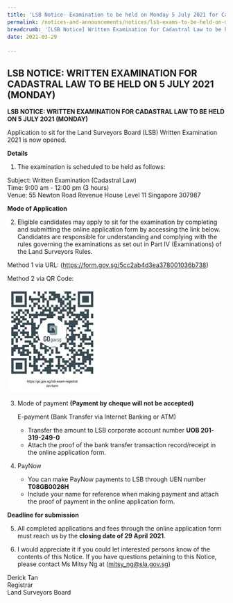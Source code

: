 ```yaml
---
title: 'LSB Notice- Examination to be held on Monday 5 July 2021 for Cadastral Law'
permalink: /notices-and-announcements/notices/lsb-exams-to-be-held-on-monday-5-july-2021-cadastral-law/
breadcrumb: '[LSB Notice] Written Examination for Cadastral Law to be held on 5 July 2021 (Monday)'
date: 2021-03-29

---
```



## LSB NOTICE: WRITTEN EXAMINATION FOR CADASTRAL LAW TO BE HELD ON 5 JULY 2021 (MONDAY)

**LSB NOTICE: WRITTEN EXAMINATION FOR CADASTRAL LAW TO BE HELD ON 5 JULY 2021 (MONDAY)**

Application to sit for the Land Surveyors Board (LSB) Written Examination 2021 is now opened. 

**Details**

1. The examination is scheduled to be held as follows:<br>

Subject: Written Examination (Cadastral Law)<br>
Time: 9:00 am - 12:00 pm (3 hours)<br>
Venue: 55 Newton Road
Revenue House Level 11
Singapore 307987

**Mode of Application**

2. Eligible candidates may apply to sit for the examination by completing and submitting the online application form by accessing the link below. Candidates are responsible for understanding and complying with the rules governing the examinations as set out in Part IV (Examinations) of the Land Surveyors Rules.

Method 1 via URL: (<https://form.gov.sg/5cc2ab4d3ea378001036b738>)

Method 2 via QR Code: 
<div class="image">
    <img src="/images/qr_code_cada_law_exam_reg_2021.jpg">
    </div>



3. Mode of payment **(Payment by cheque will not be accepted)**

    E-payment (Bank Transfer via Internet Banking or ATM)<br>
    - Transfer the amount to LSB corporate account number **UOB 201-319-249-0**
    - Attach the proof of the bank transfer transaction record/receipt in the online application form.

4. PayNow 
    - You can make PayNow payments to LSB through UEN number **T08GB0026H**
    - Include your name for reference when making payment and attach the proof of payment in the online application form.

**Deadline for submission**

5. All completed applications and fees through the online application form must reach us by the **closing date of 29 April 2021**.

6. I would appreciate it if you could let interested persons know of the contents of this Notice. If you have questions petaining to this Notice, please contact Ms Mitsy Ng at (<mitsy_ng@sla.gov.sg>)






 Derick Tan<br>Registrar<br>Land Surveyors Board  
